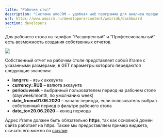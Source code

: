 ```yaml
---
title: "Рабочий стол"
description: "Система amoCRM – удобная web программа для анализа продаж, доступная в режиме online из любой точки мира! Подробности узнавайте по указанным на сайте телефонам в Москве."
url: https://www.amocrm.ru/developers/content/web/sdk/dashboard
section: developers
---
```


Для рабочего стола на тарифах “Расширенный” и “Профессиональный” есть возможность создания собственных отчетов.

![](/uploads/2020/06/image1-4-1024x612.png)

Собственный отчет на рабочем столе представляет собой iframe с указанными размерами, в GET параметры которого передаются следующие значения:

- **lang=ru** – язык аккаунта
- **currency=RUB** – валюта аккаунта
- **period=week** – выбранный пользователем период на рабочем столе (day/week/month, по умолчанию week)
- **date\_from=01.06.2020** – начало периода, если пользователь выбрал собственный период в фильтре рабочего стола
- **date\_to=20.06.2020** – конец периода

Адрес iframe должен быть обязательно **https**, так как основной домен сайта работает на https. Также мы предоставляем пример виджета, скачать его можно по [ссылке](/uploads/2020/06/test_widget_ru.html-1.zip).